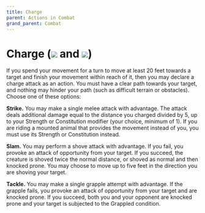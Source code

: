 ```yaml
---
title: Charge
parent: Actions in Combat
grand_parent: Combat
---
```


# Charge (<img src="https://img.icons8.com/material/14/FFFFFF/exercise.png"> and <img src="https://img.icons8.com/ios/14/FFFFFF/action-filled.png">)
If you spend your movement for a turn to move at least 20 feet towards a target and finish your movement within reach of it, then you may declare a charge attack as an action. You must have a clear path towards your target, and nothing may hinder your path (such as difficult terrain or obstacles). Choose one of these options:

**Strike.** You may make a single melee attack with advantage. The attack deals additional damage equal to the distance you charged divided by 5, up to your Strength or Constitution modifier (your choice, minimum of 1). If you are riding a mounted animal that provides the movement instead of you, you must use its Strength or Constitution instead.

**Slam.** You may perform a shove attack with advantage. If you fail, you provoke an attack of opportunity from your target. If you succeed, the creature is shoved twice the normal distance, or shoved as normal and then knocked prone. You may choose to move up to five feet in the direction you are shoving your target. 

**Tackle.** You may make a single grapple attempt with advantage. If the grapple fails, you provoke an attack of opportunity from your target and are knocked prone. If you succeed, both you and your opponent are knocked prone and your target is subjected to the Grappled condition.

